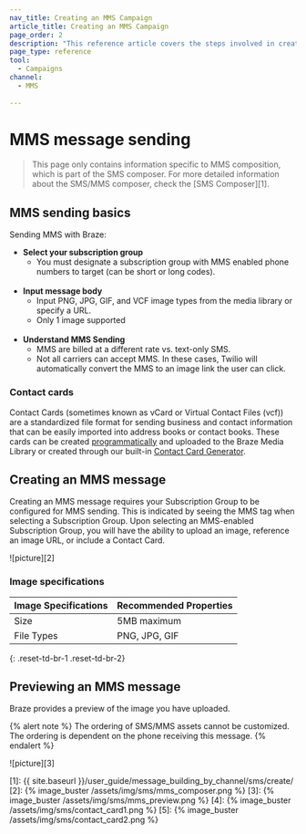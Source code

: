 ```yaml
---
nav_title: Creating an MMS Campaign
article_title: Creating an MMS Campaign
page_order: 2
description: "This reference article covers the steps involved in creating, sending, and previewing an MMS message."
page_type: reference
tool:
  - Campaigns
channel:
  - MMS
  
---
```


# MMS message sending

> This page only contains information specific to MMS composition, which is part of the SMS composer. For more detailed information about the SMS/MMS composer, check the [SMS Composer][1].

## MMS sending basics

Sending MMS with Braze:
- __Select your subscription group__
  - You must designate a subscription group with MMS enabled phone numbers to target (can be short or long codes).<br><br>
- __Input message body__
  - Input PNG, JPG, GIF, and VCF image types from the media library or specify a URL.
  - Only 1 image supported<br><br>
- __Understand MMS Sending__
  - MMS are billed at a different rate vs. text-only SMS.
  - Not all carriers can accept MMS. In these cases, Twilio will automatically convert the MMS to an image link the user can click.

### Contact cards

Contact Cards (sometimes known as vCard or Virtual Contact Files (vcf)) are a standardized file format for sending business and contact information that can be easily imported into address books or contact books. These cards can be created [programmatically](https://www.twilio.com/blog/send-vcard-twilio-sms) and uploaded to the Braze Media Library or created through our built-in [Contact Card Generator]({{site.baseurl}}/user_guide/message_building_by_channel/sms/mms/contact_card/).

## Creating an MMS message

Creating an MMS message requires your Subscription Group to be configured for MMS sending. This is indicated by seeing the MMS tag when selecting a Subscription Group. Upon selecting an MMS-enabled Subscription Group, you will have the ability to upload an image, reference an image URL, or include a Contact Card.

![picture][2]

### Image specifications

**Image Specifications** | **Recommended Properties**
--- | ---
Size | 5MB maximum
File Types | PNG, JPG, GIF
{: .reset-td-br-1 .reset-td-br-2}

## Previewing an MMS message

Braze provides a preview of the image you have uploaded. 

{% alert note %}
The ordering of SMS/MMS assets cannot be customized. The ordering is dependent on the phone receiving this message.
{% endalert %}

![picture][3]


[1]: {{ site.baseurl }}/user_guide/message_building_by_channel/sms/create/
[2]: {% image_buster /assets/img/sms/mms_composer.png %}
[3]: {% image_buster /assets/img/sms/mms_preview.png %}
[4]: {% image_buster /assets/img/sms/contact_card1.png %}
[5]: {% image_buster /assets/img/sms/contact_card2.png %}
